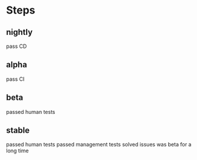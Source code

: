 # Steps

## nightly

pass CD

## alpha

pass CI

## beta

passed human tests

## stable

passed human tests
passed management tests
solved issues
was beta for a long time